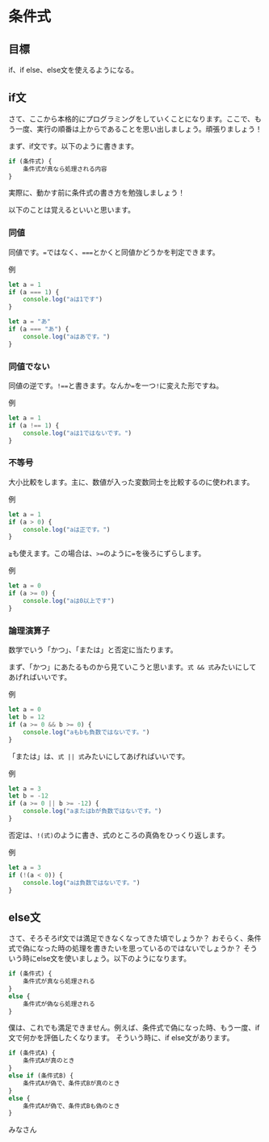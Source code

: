# 条件式
## 目標
if、if else、else文を使えるようになる。

## if文
さて、ここから本格的にプログラミングをしていくことになります。ここで、もう一度、実行の順番は上からであることを思い出しましょう。頑張りましょう！

まず、if文です。以下のように書きます。

```javascript
if (条件式) {
    条件式が真なら処理される内容
}
```
実際に、動かす前に条件式の書き方を勉強しましょう！

以下のことは覚えるといいと思います。

### 同値
同値です。`=`ではなく、`===`とかくと同値かどうかを判定できます。

例
```javascript
let a = 1
if (a === 1) {
    console.log("aは1です")
}
```
```javascript
let a = "あ"
if (a === "あ") {
    console.log("aはあです。")
}
```

### 同値でない
同値の逆です。`!==`と書きます。なんか`=`を一つ`!`に変えた形ですね。

例
```javascript
let a = 1
if (a !== 1) {
    console.log("aは1ではないです。")
}
```
### 不等号
大小比較をします。主に、数値が入った変数同士を比較するのに使われます。

例
```javascript
let a = 1
if (a > 0) {
    console.log("aは正です。")
}
```
`≧`も使えます。この場合は、`>=`のように`=`を後ろにずらします。

例
```javascript
let a = 0
if (a >= 0) {
    console.log("aは0以上です")
}
```

### 論理演算子
数学でいう「かつ」、「または」と否定に当たります。

まず、「かつ」にあたるものから見ていこうと思います。`式 && 式`みたいにしてあげればいいです。

例
```javascript
let a = 0
let b = 12
if (a >= 0 && b >= 0) {
    console.log("aもbも負数ではないです。")
}
```

「または」は、`式 || 式`みたいにしてあげればいいです。

例
```javascript
let a = 3
let b = -12
if (a >= 0 || b >= -12) {
    console.log("aまたはbが負数ではないです。")
}
```
否定は、`!(式)`のように書き、式のところの真偽をひっくり返します。

例
```javascript
let a = 3
if (!(a < 0)) {
    console.log("aは負数ではないです。")
}
```

## else文
さて、そろそろif文では満足できなくなってきた頃でしょうか？ おそらく、条件式で偽になった時の処理を書きたいを思っているのではないでしょうか？ そういう時にelse文を使いましょう。以下のようになります。

```javascript
if (条件式) {
    条件式が真なら処理される
}
else {
    条件式が偽なら処理される
}
```

僕は、これでも満足できません。例えば、条件式で偽になった時、もう一度、if文で何かを評価したくなります。
そういう時に、if else文があります。

```javascript
if (条件式A) {
    条件式Aが真のとき
}
else if (条件式B) {
    条件式Aが偽で、条件式Bが真のとき
}
else {
    条件式Aが偽で、条件式Bも偽のとき
}
```

みなさん